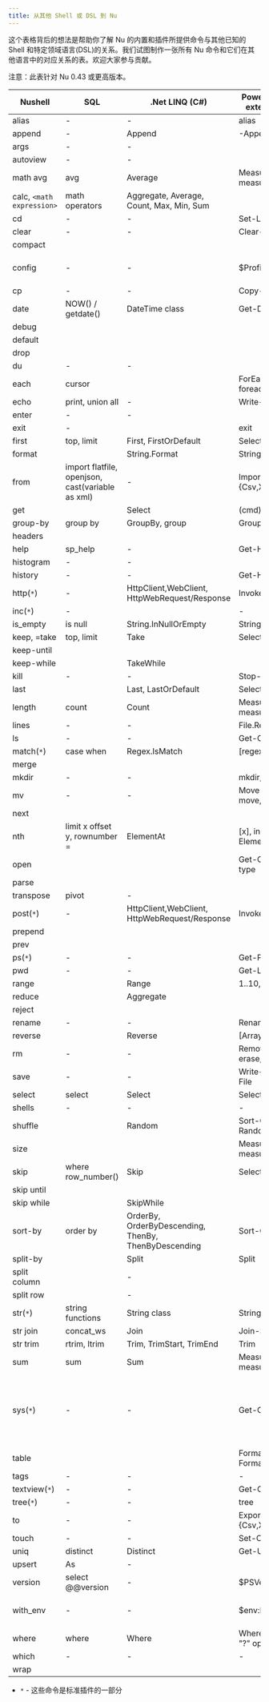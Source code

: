 ```yaml
---
title: 从其他 Shell 或 DSL 到 Nu
---
```


这个表格背后的想法是帮助你了解 Nu 的内置和插件所提供命令与其他已知的 Shell 和特定领域语言(DSL)的关系。我们试图制作一张所有 Nu 命令和它们在其他语言中的对应关系的表。欢迎大家参与贡献。

注意：此表针对 Nu 0.43 或更高版本。

| Nushell                   | SQL                                              | .Net LINQ (C#)                                       | PowerShell (without external modules)      | Bash                                            |
| ------------------------- | ------------------------------------------------ | ---------------------------------------------------- | ------------------------------------------ | ----------------------------------------------- |
| alias                     | -                                                | -                                                    | alias                                      | alias                                           |
| append                    | -                                                | Append                                               | -Append                                    |                                                 |
| args                      | -                                                | -                                                    |                                            |                                                 |
| autoview                  | -                                                | -                                                    |                                            |                                                 |
| math avg                  | avg                                              | Average                                              | Measure-Object, measure                    |                                                 |
| calc, `<math expression>` | math operators                                   | Aggregate, Average, Count, Max, Min, Sum             |                                            | bc                                              |
| cd                        | -                                                | -                                                    | Set-Location, cd                           | cd                                              |
| clear                     | -                                                | -                                                    | Clear-Host                                 | clear                                           |
| compact                   |                                                  |                                                      |                                            |                                                 |
| config                    | -                                                | -                                                    | $Profile                                   | vi .bashrc, .profile                            |
| cp                        | -                                                | -                                                    | Copy-Item, cp, copy                        | cp                                              |
| date                      | NOW() / getdate()                                | DateTime class                                       | Get-Date                                   | date                                            |
| debug                     |                                                  |                                                      |                                            |                                                 |
| default                   |                                                  |                                                      |                                            |                                                 |
| drop                      |                                                  |                                                      |                                            |                                                 |
| du                        | -                                                | -                                                    |                                            | du                                              |
| each                      | cursor                                           |                                                      | ForEach-Object, foreach, for               |                                                 |
| echo                      | print, union all                                 | -                                                    | Write-Output, write                        | echo                                            |
| enter                     | -                                                | -                                                    |                                            |                                                 |
| exit                      | -                                                |                                                      | exit                                       | exit                                            |
| first                     | top, limit                                       | First, FirstOrDefault                                | Select-Object -First                       | head                                            |
| format                    |                                                  | String.Format                                        | String.Format                              |                                                 |
| from                      | import flatfile, openjson, cast(variable as xml) | -                                                    | Import/ConvertFrom-{Csv,Xml,Html,Json}     |                                                 |
| get                       |                                                  | Select                                               | (cmd).column                               |                                                 |
| group-by                  | group by                                         | GroupBy, group                                       | Group-Object, group                        |                                                 |
| headers                   |                                                  |                                                      |                                            |                                                 |
| help                      | sp_help                                          | -                                                    | Get-Help, help, man                        | man                                             |
| histogram                 | -                                                | -                                                    |                                            |                                                 |
| history                   | -                                                | -                                                    | Get-History, history                       | history                                         |
| http(`*`)                 | -                                                | HttpClient,WebClient, HttpWebRequest/Response        | Invoke-WebRequest                          | wget                                            |
| inc(`*`)                  | -                                                |                                                      | -                                          | -                                               |
| is_empty                  | is null                                          | String.InNullOrEmpty                                 | String.InNullOrEmpty                       |                                                 |
| keep, =take               | top, limit                                       | Take                                                 | Select-Object -First                       | head                                            |
| keep-until                |                                                  |                                                      |                                            |                                                 |
| keep-while                |                                                  | TakeWhile                                            |                                            |                                                 |
| kill                      | -                                                | -                                                    | Stop-Process, kill                         | kill                                            |
| last                      |                                                  | Last, LastOrDefault                                  | Select-Object -Last                        | tail                                            |
| length                    | count                                            | Count                                                | Measure-Object, measure                    | wc                                              |
| lines                     | -                                                | -                                                    | File.ReadAllLines                          |                                                 |
| ls                        | -                                                | -                                                    | Get-ChildItem, dir, ls                     | ls                                              |
| match(`*`)                | case when                                        | Regex.IsMatch                                        | [regex]                                    |                                                 |
| merge                     |                                                  |                                                      |                                            |                                                 |
| mkdir                     | -                                                | -                                                    | mkdir, md                                  | mkdir                                           |
| mv                        | -                                                | -                                                    | Move-Item, mv, move, mi                    | mv                                              |
| next                      |                                                  |                                                      |                                            |                                                 |
| nth                       | limit x offset y, rownumber =                    | ElementAt                                            | [x], indexing operator, ElementAt          |                                                 |
| open                      |                                                  |                                                      | Get-Content, gc, cat, type                 | cat                                             |
| parse                     |                                                  |                                                      |                                            |                                                 |
| transpose                 | pivot                                            | -                                                    |                                            |                                                 |
| post(`*`)                 | -                                                | HttpClient,WebClient, HttpWebRequest/Response        | Invoke-WebRequest                          |                                                 |
| prepend                   |                                                  |                                                      |                                            |                                                 |
| prev                      |                                                  |                                                      |                                            |                                                 |
| ps(`*`)                   | -                                                | -                                                    | Get-Process, ps, gps                       | ps                                              |
| pwd                       | -                                                | -                                                    | Get-Location, pwd                          | pwd                                             |
| range                     |                                                  | Range                                                | 1..10, 'a'..'f'                            |                                                 |
| reduce                    |                                                  | Aggregate                                            |                                            |                                                 |
| reject                    |                                                  |                                                      |                                            |                                                 |
| rename                    | -                                                | -                                                    | Rename-Item, ren, rni                      | mv                                              |
| reverse                   |                                                  | Reverse                                              | [Array]::Reverse($var)                     |                                                 |
| rm                        | -                                                | -                                                    | Remove-Item, del, erase, rd, ri, rm, rmdir | rm                                              |
| save                      | -                                                | -                                                    | Write-Output, Out-File                     | > foo.txt                                       |
| select                    | select                                           | Select                                               | Select-Object, select                      |                                                 |
| shells                    | -                                                | -                                                    | -                                          |                                                 |
| shuffle                   |                                                  | Random                                               | Sort-Object {Get-Random}                   | -                                               |
| size                      |                                                  |                                                      | Measure-Object, measure                    | wc                                              |
| skip                      | where row_number()                               | Skip                                                 | Select-Object -Skip                        |                                                 |
| skip until                |                                                  |                                                      |                                            |                                                 |
| skip while                |                                                  | SkipWhile                                            |                                            |                                                 |
| sort-by                   | order by                                         | OrderBy, OrderByDescending, ThenBy, ThenByDescending | Sort-Object, sort                          |                                                 |
| split-by                  |                                                  | Split                                                | Split                                      |                                                 |
| split column              |                                                  | -                                                    |                                            |                                                 |
| split row                 |                                                  | -                                                    |                                            |                                                 |
| str(`*`)                  | string functions                                 | String class                                         | String class                               |                                                 |
| str join                  | concat_ws                                        | Join                                                 | Join-String                                |                                                 |
| str trim                  | rtrim, ltrim                                     | Trim, TrimStart, TrimEnd                             | Trim                                       |                                                 |
| sum                       | sum                                              | Sum                                                  | Measure-Object, measure                    |                                                 |
| sys(`*`)                  | -                                                | -                                                    | Get-ComputerInfo                           | uname, lshw, lsblk, lscpu, lsusb, hdparam, free |
| table                     |                                                  |                                                      | Format-Table, ft, Format-List, fl          |                                                 |
| tags                      | -                                                | -                                                    | -                                          |                                                 |
| textview(`*`)             | -                                                | -                                                    | Get-Content, cat                           |                                                 |
| tree(`*`)                 | -                                                | -                                                    | tree                                       |                                                 |
| to                        | -                                                | -                                                    | Export/ConvertTo-{Csv,Xml,Html,Json}       |                                                 |
| touch                     | -                                                | -                                                    | Set-Content                                | touch                                           |
| uniq                      | distinct                                         | Distinct                                             | Get-Unique, gu                             | uniq                                            |
| upsert                    | As                                               | -                                                    |                                            |                                                 |
| version                   | select @@version                                 | -                                                    | $PSVersionTable                            |                                                 |
| with_env                  | -                                                | -                                                    | $env:FOO = 'bar'                           | export foo = "bar"                              |
| where                     | where                                            | Where                                                | Where-Object, where, "?" operator          |                                                 |
| which                     | -                                                | -                                                    | -                                          | which                                           |
| wrap                      |                                                  |                                                      |                                            |                                                 |

- `*` - 这些命令是标准插件的一部分
